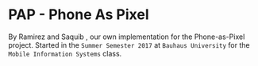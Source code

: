 # PAP - Phone As Pixel
By Ramirez and Saquib , our own implementation for the Phone-as-Pixel project.
Started in the `Summer Semester 2017` at `Bauhaus University` for the `Mobile Information Systems` class.
